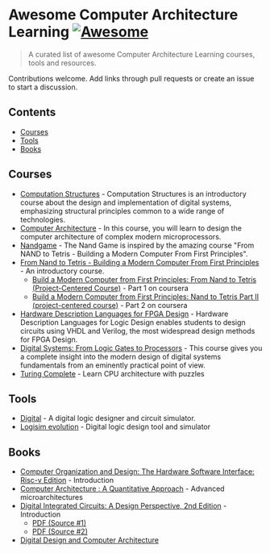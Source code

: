 # Awesome Computer Architecture Learning [![Awesome](https://awesome.re/badge.svg)](https://awesome.re)

> A curated list of awesome Computer Architecture Learning courses, tools and resources.

Contributions welcome. Add links through pull requests or create an issue to start a discussion.

## Contents

- [Courses](#courses)
- [Tools](#tools)
- [Books](#books)

## Courses

- [Computation Structures](https://computationstructures.org/) - Computation Structures is an introductory course about the design and implementation of digital systems, emphasizing structural principles common to a wide range of technologies.
- [Computer Architecture](https://www.coursera.org/learn/comparch) - In this course, you will learn to design the computer architecture of complex modern microprocessors.
- [Nandgame](https://nandgame.com/) - The Nand Game is inspired by the amazing course "From NAND to Tetris - Building a Modern Computer From First Principles".
- [From Nand to Tetris - Building a Modern Computer From First Principles](https://www.nand2tetris.org/) - An introductory course.
  - [Build a Modern Computer from First Principles: From Nand to Tetris (Project-Centered Course)](https://www.coursera.org/learn/build-a-computer) - Part 1 on coursera
  - [Build a Modern Computer from First Principles: Nand to Tetris Part II (project-centered course)](https://www.coursera.org/learn/nand2tetris2) - Part 2 on coursera
- [Hardware Description Languages for FPGA Design](https://www.coursera.org/learn/fpga-hardware-description-languages) - Hardware Description Languages for Logic Design enables students to design circuits using VHDL and Verilog, the most widespread design methods for FPGA Design.
- [Digital Systems: From Logic Gates to Processors](https://www.coursera.org/learn/digital-systems) - This course gives you a complete insight into the modern design of digital systems fundamentals from an eminently practical point of view. 
- [Turing Complete](https://store.steampowered.com/app/1444480/Turing_Complete/) - Learn CPU architecture with puzzles

## Tools

- [Digital](https://github.com/hneemann/Digital) - A digital logic designer and circuit simulator.
- [Logisim evolution](https://github.com/logisim-evolution/logisim-evolution) - Digital logic design tool and simulator

## Books

- [Computer Organization and Design: The Hardware Software Interface: Risc-v Edition](https://www.amazon.fr/dp/0128203315/) - Introduction
- [Computer Architecture : A Quantitative Approach](https://www.amazon.fr/dp/0128119055/) - Advanced microarchitectures
- [Digital Integrated Circuits: A Design Perspective, 2nd Edition](https://www.amazon.fr/dp/9332573921) - Introduction
  - [PDF (Source #1)](https://evlsi.files.wordpress.com/2014/11/rabaey-digital-integrated-circuits.pdf)
  - [PDF (Source #2)](https://docs.google.com/viewer?a=v&pid=sites&srcid=ZGVmYXVsdGRvbWFpbnxyYWplZXZ2Y2UyMDA3fGd4OjNkOTk3MmQ0OTkyYmJiZjU)
- [Digital Design and Computer Architecture](https://www.amazon.fr/dp/0123944244/)
